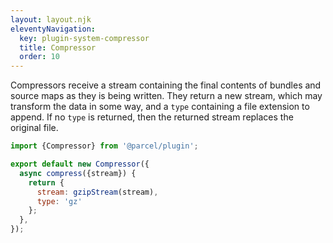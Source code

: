 ```yaml
---
layout: layout.njk
eleventyNavigation:
  key: plugin-system-compressor
  title: Compressor
  order: 10
---
```


Compressors receive a stream containing the final contents of bundles and source maps as they is being written. They return a new stream, which may transform the data in some way, and a `type` containing a file extension to append. If no `type` is returned, then the returned stream replaces the original file.

```js
import {Compressor} from '@parcel/plugin';

export default new Compressor({
  async compress({stream}) {
    return {
      stream: gzipStream(stream),
      type: 'gz'
    };
  },
});
```
